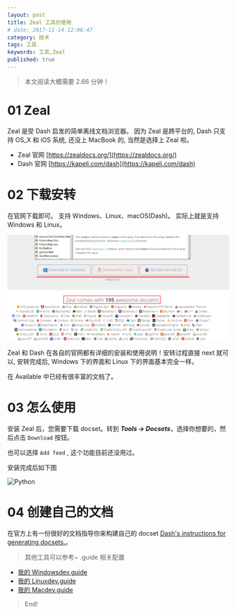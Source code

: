 ```yaml
---
layout: post
title: Zeal 工具的使用
# date: 2017-11-14 12:06:47
category: 技术
tags: 工具
keywords: 工具,Zeal
published: true
---
```


> 本文阅读大概需要 2.66 分钟！

# 01 Zeal

Zeal 是受 Dash 启发的简单离线文档浏览器。 因为 Zeal 是跨平台的, Dash 只支持 OS_X 和 iOS 系统, 还没上 MacBook 的, 当然是选择上 Zeal 啦。

- Zeal 官网 [https://zealdocs.org/](https://zealdocs.org/)
- Dash 官网 [https://kapeli.com/dash](https://kapeli.com/dash)

# 02 下载安转

在官网下载即可。 支持 Windows、Linux、macOS(Dash)。 实际上就是支持 Windows 和 Linux。

<!-- ![Zeal 工具](https://i.imgur.com/CC5mnMC.png) -->
<img src="https://raw.githubusercontent.com/AlvinMi/2019-Pic/master/20190307235526.png"/>

Zeal 和 Dash 在各自的官网都有详细的安装和使用说明！安转过程直接 next 就可以, 安转完成后, Windows 下的界面和 Linux 下的界面基本完全一样。

在 Available 中已经有很丰富的文档了。

# 03 怎么使用

安装 Zeal 后，您需要下载 docset。转到 **_Tools -> Docsets_**，选择你想要的，然后点击 `Download` 按钮。

也可以选择 `Add feed` , 这个功能目前还没用过。

安装完成后如下图

![Python](http://oygqszutp.bkt.clouddn.com/alvinmi/Zeal%E6%88%AA%E5%9B%BE.png)

# 04 创建自己的文档

在官方上有一份很好的文档指导你来构建自己的 docset [Dash's instructions for generating docsets.](https://kapeli.com/docsets)。

> 其他工具可以参考~ .guide 相关配置

- [我的 Windowsdev.guide](https://alvinmi.github.io/windowsdev.guide/)
- [我的 Linuxdev.guide](https://alvinmi.github.io/linuxdev.guide/)
- [我的 Macdev.guide](https://alvinmi.github.io/macdev.guide/)

> End!
